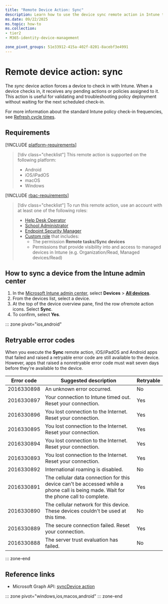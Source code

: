```yaml
---
title: "Remote Device Action: Sync"
description: Learn how to use the device sync remote action in Intune to apply policy, app, and configuration updates to managed devices.
ms.date: 09/22/2025
ms.topic: how-to
ms.collection:
- tier2
- M365-identity-device-management

zone_pivot_groups: 51e33912-415a-402f-8201-8acebf3e4991
---
```


# Remote device action: sync

The *sync* device action forces a device to check in with Intune. When a device checks in, it receives any pending actions or policies assigned to it. This action is useful for validating and troubleshooting policy deployment without waiting for the next scheduled check-in.

For more information about the standard Intune policy check-in frequencies, see [Refresh cycle times](../configuration/device-profile-troubleshoot.md#policy-refresh-intervals).

## Requirements

[!INCLUDE [platform-requirements](../includes/h3/platform-requirements.md)]

> [!div class="checklist"]
> This remote action is supported on the following platform:
> - Android
> - iOS/iPadOS
> - macOS
> - Windows

[!INCLUDE [rbac-requirements](../includes/h3/rbac-requirements.md)]

> [!div class="checklist"]
> To run this remote action, use an account with at least one of the following roles:
>
> - [Help Desk Operator][INT-R1]
> - [School Administrator][INT-R2]
> - [Endpoint Security Manager][INT-R4]
> - [Custom role][INT-RC] that includes:
>   - The permission **Remote tasks/Sync devices**
>   - Permissions that provide visibility into and access to managed devices in Intune (e.g. Organization/Read, Managed devices/Read)

## How to sync a device from the Intune admin center

1. In the [Microsoft Intune admin center][INT-AC], select **Devices** > [**All devices**][INT-ALLD].
1. From the devices list, select a device.
1. At the top of the device overview pane, find the row ofremote action icons. Select **Sync**.
1. To confirm, select **Yes**.

::: zone pivot="ios,android"

## Retryable error codes

When you execute the **Sync** remote action, iOS/iPadOS and Android apps that failed and raised a retryable error code are still available to the device. However, apps that raised a nonretryable error code must wait seven days before they're available to the device.

| Error code  | Suggested description | Retryable |
|---|---|---|
| 2016330898 | An unknown error occurred. | No |
| 2016330897 | Your connection to Intune timed out. Reset your connection. | Yes |
| 2016330896 | You lost connection to the Internet. Reset your connection. | Yes |
| 2016330895 | You lost connection to the Internet. Reset your connection. | Yes |
| 2016330894 | You lost connection to the Internet. Reset your connection. | Yes |
| 2016330893 | You lost connection to the Internet. Reset your connection. | Yes|
| 2016330892 | International roaming is disabled. | No|
| 2016330891 | The cellular data connection for this device can't be accessed while a phone call is being made. Wait for the phone call to complete. | Yes|
| 2016330890 | The cellular network for this device. These devices couldn't be used at this time. | No|
| 2016330889 | The secure connection failed. Reset your connection. | Yes|
| 2016330888 | The server trust evaluation has failed. | No|

::: zone-end

## Reference links

- Microsoft Graph API: [syncDevice action][GRAPH-1]


[INT-AC]: https://go.microsoft.com/fwlink/?linkid=2109431
[INT-ALLD]: https://go.microsoft.com/fwlink/?linkid=2333814
[INT-R1]: /intune/intune-service/fundamentals/role-based-access-control-reference#help-desk-operator
[INT-R2]: /intune/intune-service/fundamentals/role-based-access-control-reference#school-administrator
[INT-RC]: /intune/intune-service/fundamentals/create-custom-role
[INT-R4]: /intune/intune-service/fundamentals/role-based-access-control-reference#endpoint-security-manager

[GRAPH-1]: /graph/api/intune-devices-manageddevice-syncdevice

::: zone pivot="windows,ios,macos,android"
::: zone-end
